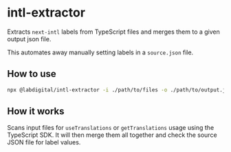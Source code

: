 # intl-extractor

Extracts `next-intl` labels from TypeScript files and merges them to a given output json file.

This automates away manually setting labels in a `source.json` file.

## How to use

```bash
npx @labdigital/intl-extractor -i ./path/to/files -o ./path/to/output.json
```

## How it works

Scans input files for `useTranslations` or `getTranslations` usage using the TypeScript SDK. It will then merge them all together and check the source JSON file for label values.
